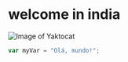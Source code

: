 # welcome in india
![Image of Yaktocat](https://octodex.github.com/images/yaktocat.png)
``` javascript
var myVar = "Olá, mundo!";
```
